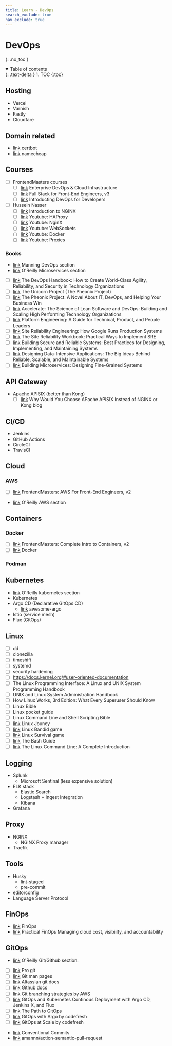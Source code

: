 ```yaml
---
title: Learn - DevOps
search_exclude: true
nav_exclude: true
---
```


<!-- prettier-ignore-start -->
# DevOps
{: .no_toc }

<details open markdown="block">
  <summary>
    Table of contents
  </summary>
  {: .text-delta }
1. TOC
{:toc}
</details>

<!-- prettier-ignore-end -->

## Hosting

-   Vercel
-   Varnish
-   Fastly
-   Cloudfare

## Domain related

-   [link](https://certbot.eff.org/) certbot
-   [link](https://www.namecheap.com/) namecheap

## Courses

-   [ ] FrontendMasters courses
    -   [ ] [link](https://frontendmasters.com/courses/enterprise-devops/) Enterprise DevOps & Cloud Infrastructure
    -   [ ] [link](https://frontendmasters.com/courses/fullstack-v3/) Full Stack for Front-End Engineers, v3
    -   [ ] [link](https://frontendmasters.com/courses/devops/) Introducting DevOps for Developers
-   [ ] Hussein Nasser
    -   [ ] [link](https://nginx.husseinnasser.com/) Introduction to NGINX
    -   [ ] [link](https://www.youtube.com/playlist?list=PLQnljOFTspQUhgfvpgfxc-uFlWElKIBr-) Youtube: HAProxy
    -   [ ] [link](https://www.youtube.com/playlist?list=PLQnljOFTspQX8hkaqYiei8O2mqRIfxBm-) Youtube: NginX
    -   [ ] [link](https://www.youtube.com/playlist?list=PLQnljOFTspQUGjfGdg8UvL3D_K9ACL6Qh) Youtube: WebSockets
    -   [ ] [link](https://www.youtube.com/playlist?list=PLQnljOFTspQWsD-rakNw1C20c1JI8UR1r) Youtube: Docker
    -   [ ] [link](https://www.youtube.com/playlist?list=PLQnljOFTspQVMeBmWI2AhxULWEeo7AaMC) Youtube: Proxies

### Books

-   [link](https://www.manning.com/catalog/devops) Manning DevOps section
-   [link](https://www.amazon.com/stores/page/2F683412-34E1-444B-8B94-D0B455A8969B?ingress=0) O'Reilly Microservices section
-   [ ] [link](https://www.amazon.com/DevOps-Handbook-World-Class-Reliability-Organizations-dp-1950508404/dp/1950508404) The DevOps Handbook: How to Create World-Class Agility, Reliability, and Security in Technology Organizations
-   [ ] [link](https://www.amazon.com/dp/1942788762) The Unicorn Project (The Pheonix Project)
-   [ ] [link](https://www.amazon.com/Phoenix-Project-bestselling-author-Unicorn/dp/1950508943) The Pheonix Project: A Novel About IT, DevOps, and Helping Your Business Win
-   [ ] [link](https://www.amazon.com/Accelerate-Software-Performing-Technology-Organizations/dp/1942788339) Accelerate: The Science of Lean Software and DevOps: Building and Scaling High Performing Technology Organizations
-   [ ] [link](https://www.amazon.com/dp/1098153642) Platform Engineering: A Guide for Technical, Product, and People Leaders
-   [ ] [link](https://www.amazon.com/Site-Reliability-Engineering-Production-Systems/dp/149192912X) Site Reliability Engineering: How Google Runs Production Systems
-   [ ] [link](https://www.amazon.com/Site-Reliability-Workbook-Practical-Implement/dp/1492029505) The Site Reliability Workbook: Practical Ways to Implement SRE
-   [ ] [link](https://www.amazon.com/dp/1492083127) Building Secure and Reliable Systems: Best Practices for Designing, Implementing, and Maintaining Systems
-   [ ] [link](https://www.amazon.com/dp/1449373321) Designing Data-Intensive Applications: The Big Ideas Behind Reliable, Scalable, and Maintainable Systems
-   [ ] [link](https://www.amazon.com/dp/1492034029) Building Microservices: Designing Fine-Grained Systems

## API Gateway

-   Apache APISIX (better than Kong)
    -   [ ] [link](https://api7.ai/blog/why-choose-apisix-instead-of-nginx-or-kong) Why Would You Choose APache APISIX Instead of NGINX or Kong blog

## CI/CD

-   Jenkins
-   GitHub Actions
-   CircleCI
-   TravisCI

## Cloud

### AWS

-   [ ] [link](https://frontendmasters.com/courses/aws-v2/) FrontendMasters: AWS For Front-End Engineers, v2
-   [link](https://www.amazon.com/stores/page/2E260429-9218-4046-A93E-B27938A6ADE5?ingress=0) O'Reilly AWS section

## Containers

### Docker

-   [ ] [link](https://frontendmasters.com/courses/complete-intro-containers-v2/) FrontendMasters: Complete Intro to Containers, v2
-   [ ] [link](https://www.docker.com/) Docker

### Podman

## Kubernetes

-   [link](https://www.amazon.com/stores/page/820B313E-391F-4457-AEB9-11A7E03454F3?ingress=0) O'Reilly kubernetes section
-   Kubernetes
-   Argo CD (Declarative GitOps CD)
    -   [link](https://github.com/akuity/awesome-argo) awesome-argo
-   Istio (service mesh)
-   Flux (GitOps)

## Linux

-   [ ] dd
-   [ ] clonezilla
-   [ ] timeshift
-   [ ] systemd
-   [ ] security hardening
-   [ ] https://docs.kernel.org/#user-oriented-documentation
-   [ ] The Linux Programming Interface: A Linux and UNIX System Programming Handbook
-   [ ] UNIX and Linux System Administration Handbook
-   [ ] How Linux Works, 3rd Edition: What Every Superuser Should Know
-   [ ] Linux Bible
-   [ ] Linux pocket guide
-   [ ] Linux Command Line and Shell Scripting Bible
-   [ ] [link](https://linuxjourney.com/) Linux Jouney
-   [ ] [link](https://overthewire.org/wargames/bandit/bandit0.html) Linux Bandid game
-   [ ] [link](ttps://linuxsurvival.com/) Linux Survival game
-   [ ] [link](https://guide.bash.academy/) The Bash Guide
-   [ ] [link](https://www.amazon.com/Linux-Command-Line-Complete-Introduction/dp/15932738940) The Linux Command Line: A Complete Introduction

## Logging

-   Splunk
    -   Microsoft Sentinal (less expensive solution)
-   ELK stack
    -   Elastic Search
    -   Logstash + Ingest Integration
    -   Kibana
-   Grafana

## Proxy

-   NGINX
    -   NGINX Proxy manager
-   Traefik

## Tools

-   Husky
    -   lint-staged
    -   pre-commit
-   editorconfig
-   Language Server Protocol

## FinOps

-   [link](https://www.finops.org/introduction/what-is-finops/) FinOps
-   [link](https://www.manning.com/books/practical-finops) Practical FinOps Managing cloud cost, visibiilty, and accountability

## GitOps

-   [link](https://www.amazon.com/stores/page/A3D40761-8183-4C13-B1CA-90DA7F1BC57F?ingress=0) O'Reilly Git/Github section.
-   [ ] [link](https://git-scm.com/book/en/v2) Pro git
-   [ ] [link](https://git-scm.com/doc) Git man pages
-   [ ] [link](https://www.atlassian.com/git/tutorials) Altassian git docs
-   [ ] [link](https://docs.github.com/en) Github docs
-   [ ] [link](https://docs.aws.amazon.com/prescriptive-guidance/latest/choosing-git-branch-approach/git-branching-strategies.html) Git branching strategies by AWS
-   [ ] [link](https://www.manning.com/books/gitops-and-kubernetes) GitOps and Kubernetes Continous Deployment with Argo CD, Jenkins X, and Flux
-   [ ] [link](https://developers.redhat.com/e-books/path-gitops) The Path to GitOps
-   [ ] [link](https://learning.codefresh.io/) GitOps with Argo by codefresh
-   [ ] [link](https://learning.codefresh.io/course/gitops-scale) GitOps at Scale by codefresh
-   [link](https://www.conventionalcommits.org/en/v1.0.0/) Conventional Commits
-   [link](https://github.com/amannn/action-semantic-pull-request) amannn/action-semantic-pull-request
